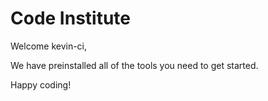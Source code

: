 # Code Institute

Welcome kevin-ci,

We have preinstalled all of the tools you need to get started.

Happy coding!